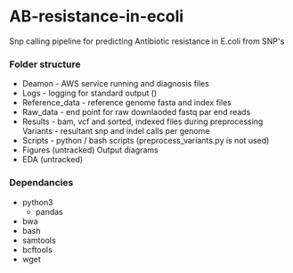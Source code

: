 # AB-resistance-in-ecoli
Snp calling pipeline for predicting Antibiotic resistance in E.coli from SNP's 

### Folder structure
- Deamon - AWS service running and diagnosis files
- Logs - logging for standard output ()
- Reference_data - reference genome fasta and index files
- Raw_data - end point for raw downlaoded fastq par end reads
- Results - bam, vcf and sorted, indexed files during preprocessing
    Variants - resultant snp and indel calls per genome
- Scripts - python / bash scripts
    (preprocess_variants.py is not used)
- Figures (untracked)
    Output diagrams 
- EDA (untracked)


### Dependancies
- python3
    - pandas
- bwa
- bash
- samtools
- bcftools
- wget

